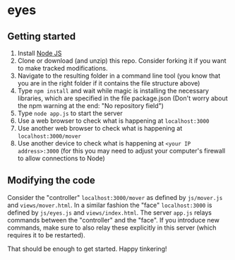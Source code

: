 # eyes


## Getting started

1. Install [Node JS](https://nodejs.org)
2. Clone or download (and unzip) this repo. Consider forking it if you want to make tracked modifications.
3. Navigate to the resulting folder in a command line tool (you know that you are in the right folder if it contains the file structure above)
4. Type `npm install` and wait while magic is installing the necessary libraries, which are specified in the file package.json (Don't worry about the npm warning at the end: "No repository field")
5. Type `node app.js` to start the server
6. Use a web browser to check what is happening at `localhost:3000`
7. Use another web browser to check what is happening at `localhost:3000/mover`
8. Use another device to check what is happening at `<your IP address>:3000` (for this you may need to adjust your computer's firewall to allow connections to Node)

## Modifying the code

Consider the "controller" `localhost:3000/mover` as defined by `js/mover.js` and `views/mover.html`. In a similar fashion the "face" `localhost:3000` is defined by `js/eyes.js` and `views/index.html`.
The server `app.js` relays commands between the "controller" and the "face". If you introduce new commands, make sure to also relay these explicitly in this server (which requires it to be restarted).

That should be enough to get started. Happy tinkering!